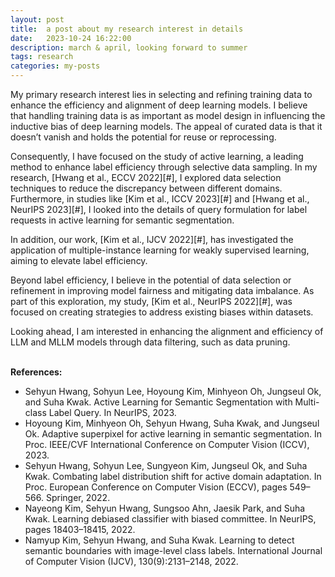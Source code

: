 ```yaml
---
layout: post
title:  a post about my research interest in details
date:   2023-10-24 16:22:00
description: march & april, looking forward to summer
tags: research
categories: my-posts
---
```

My primary research interest lies in selecting and refining training data to enhance the efficiency and alignment of deep learning models. I believe that handling training data is as important as model design in influencing the inductive bias of deep learning models. The appeal of curated data is that it doesn’t vanish and holds the potential for reuse or reprocessing.

Consequently, I have focused on the study of active learning, a leading method to enhance label efficiency through selective data sampling. In my research, [Hwang et al., ECCV 2022][#], I explored data selection techniques to reduce the discrepancy between different domains. Furthermore, in studies like [Kim et al., ICCV 2023][#] and [Hwang et al., NeurIPS 2023][#], I looked into the details of query formulation for label requests in active learning for semantic segmentation.

In addition, our work, [Kim et al., IJCV 2022][#], has investigated the application of multiple-instance learning for weakly supervised learning, aiming to elevate label efficiency.

Beyond label efficiency, I believe in the potential of data selection or refinement in improving model fairness and mitigating data imbalance. As part of this exploration, my study, [Kim et al., NeurIPS 2022][#], was focused on creating strategies to address existing biases within datasets.

Looking ahead, I am interested in enhancing the alignment and efficiency of LLM and MLLM models through data filtering, such as data pruning.
<br><br> 

**References:**
- Sehyun Hwang, Sohyun Lee, Hoyoung Kim, Minhyeon Oh, Jungseul Ok, and Suha Kwak. Active Learning for Semantic Segmentation with Multi-class Label Query. In NeurIPS, 2023.
- Hoyoung Kim, Minhyeon Oh, Sehyun Hwang, Suha Kwak, and Jungseul Ok. Adaptive superpixel for active learning in semantic segmentation. In Proc. IEEE/CVF International Conference on Computer Vision (ICCV), 2023.
- Sehyun Hwang, Sohyun Lee, Sungyeon Kim, Jungseul Ok, and Suha Kwak. Combating label distribution shift for active domain adaptation. In Proc. European Conference on Computer Vision (ECCV), pages 549–566. Springer, 2022.
- Nayeong Kim, Sehyun Hwang, Sungsoo Ahn, Jaesik Park, and Suha Kwak. Learning debiased classifier with biased committee. In NeurIPS, pages 18403–18415, 2022.
- Namyup Kim, Sehyun Hwang, and Suha Kwak. Learning to detect semantic boundaries with image-level class labels. International Journal of Computer Vision (IJCV), 130(9):2131–2148, 2022.